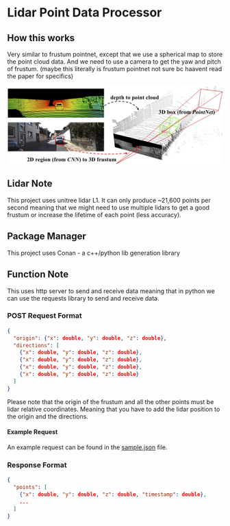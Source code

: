# Lidar Point Data Processor

## How this works

Very similar to frustum pointnet, except that we use a spherical map to store the point cloud data. And we need to use a camera to get the yaw and pitch of frustum. (maybe this literally is frustum pointnet not sure bc haavent read the paper for specifics)

![alt text](images/image.png)

## Lidar Note

This project uses unitree lidar L1. It can only produce ~21,600 points per second meaning that we might need to use multiple lidars to get a good frustum or increase the lifetime of each point (less accuracy).

## Package Manager

This project uses Conan - a c++/python lib generation library

## Function Note

This uses http server to send and receive data meaning that in python we can use the requests library to send and receive data.

### POST Request Format

```json
{
  "origin": {"x": double, "y": double, "z": double},
  "directions": [
    {"x": double, "y": double, "z": double}, 
    {"x": double, "y": double, "z": double}, 
    {"x": double, "y": double, "z": double}, 
    {"x": double, "y": double, "z": double}
  ]
}
```

Please note that the origin of the frustum and all the other points must be lidar relative coordinates. Meaning that you have to add the lidar position to the origin and the directions.

#### Example Request

An example request can be found in the [sample.json](sample.json) file.

### Response Format

```json
{
  "points": [
    {"x": double, "y": double, "z": double, "timestamp": double},
    ...
  ]
}
```
